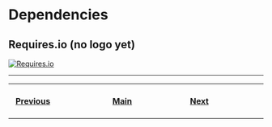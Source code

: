 # Dependencies

## Requires.io (no logo yet)
[![Requires.io](https://img.shields.io/requires/github/a-maliarov/amazoncaptcha?label=Requirements&logoColor=ffffff&labelColor=282828)]()

---
<table>
    <tr>
        <th>&nbsp; &nbsp; &nbsp; &nbsp; &nbsp; &nbsp; &nbsp; &nbsp; &nbsp; &nbsp; &nbsp; &nbsp; &nbsp; &nbsp; &nbsp;<a href="https://github.com/a-maliarov/awesome-shields/blob/main/categories/chat.md">Previous</a>&nbsp; &nbsp; &nbsp; &nbsp; &nbsp; &nbsp; &nbsp; &nbsp; &nbsp; &nbsp; &nbsp; &nbsp; &nbsp; &nbsp; &nbsp;</th>
        <th>&nbsp; &nbsp; &nbsp; &nbsp; &nbsp; &nbsp; &nbsp; &nbsp; &nbsp; &nbsp; &nbsp; &nbsp; &nbsp; &nbsp;<a href="https://github.com/a-maliarov/awesome-shields">Main</a>&nbsp; &nbsp; &nbsp; &nbsp; &nbsp; &nbsp; &nbsp; &nbsp; &nbsp; &nbsp; &nbsp; &nbsp; &nbsp; &nbsp;</th>
        <th>&nbsp; &nbsp; &nbsp; &nbsp; &nbsp; &nbsp; &nbsp; &nbsp; &nbsp; &nbsp; &nbsp; &nbsp; &nbsp; &nbsp; &nbsp;<a href="https://github.com/a-maliarov/awesome-shields/blob/main/categories/size.md">Next</a>&nbsp; &nbsp; &nbsp; &nbsp; &nbsp; &nbsp; &nbsp; &nbsp; &nbsp; &nbsp; &nbsp; &nbsp; &nbsp; &nbsp; &nbsp;</th>
    </tr>
</table>
